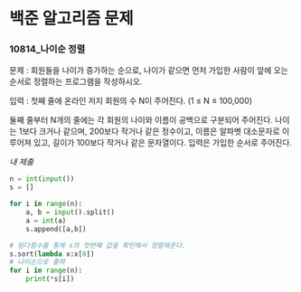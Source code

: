 # 백준 알고리즘 문제
### 10814_나이순 정렬

문제 : 회원들을 나이가 증가하는 순으로, 나이가 같으면 먼저 가입한 사람이 앞에 오는 순서로 정렬하는 프로그램을 작성하시오.

입력 : 첫째 줄에 온라인 저지 회원의 수 N이 주어진다. (1 ≤ N ≤ 100,000)

둘째 줄부터 N개의 줄에는 각 회원의 나이와 이름이 공백으로 구분되어 주어진다. 나이는 1보다 크거나 같으며, 200보다 작거나 같은 정수이고, 이름은 알파벳 대소문자로 이루어져 있고, 길이가 100보다 작거나 같은 문자열이다. 입력은 가입한 순서로 주어진다.

*내 제출*
```python
n = int(input())
s = []

for i in range(n):
    a, b = input().split()
    a = int(a)
    s.append([a,b])

# 람다함수를 통해 s의 첫번째 값을 확인해서 정렬해준다.
s.sort(lambda x:x[0])
# 나이순으로 출력
for i in range(n):
    print(*s[i])
```